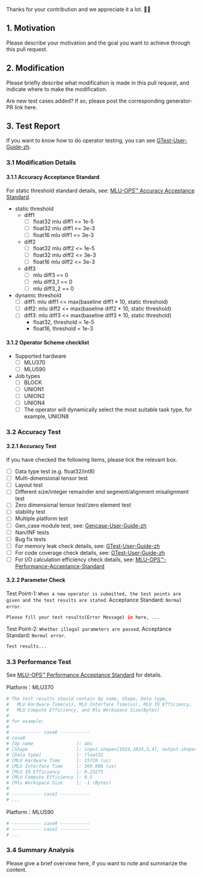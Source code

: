 Thanks for your contribution and we appreciate it a lot. :rocket::rocket:

## 1. Motivation

Please describe your motivation and the goal you want to achieve through this pull request.

## 2. Modification

Please briefly describe what modification is made in this pull request, and indicate where to make the modification.

Are new test cases added? If so, please post the corresponding generator-PR link here.

## 3. Test Report

If you want to know how to do operator testing, you can see [GTest-User-Guide-zh](https://github.com/Cambricon/mlu-ops/blob/master/docs/GTest-User-Guide-zh.md).

### 3.1 Modification Details

#### 3.1.1 Accuracy Acceptance Standard

For static threshold standard details, see: [MLU-OPS™ Accuracy Acceptance Standard](https://github.com/Cambricon/mlu-ops/blob/master/docs/MLU-OPS-Accuracy-Acceptance-Standard.md).

- static threshold
  - diff1
    - [ ] float32 mlu diff1 <= 1e-5
    - [ ] float32 mlu diff1 <= 3e-3
    - [ ] float16 mlu diff1 <= 3e-3
  - diff2
    - [ ] float32 mlu diff2 <= 1e-5
    - [ ] float32 mlu diff2 <= 3e-3
    - [ ] float16 mlu diff2 <= 3e-3
  - diff3
    - [ ] mlu diff3 == 0
    - [ ] mlu diff3_1 == 0
    - [ ] mlu diff3_2 == 0
- dynamic threshold
  - [ ] diff1: mlu diff1 <= max(baseline diff1 * 10, static threshold)
  - [ ] diff2: mlu diff2 <= max(baseline diff2 * 10, static threshold)
  - [ ] diff3: mlu diff3 <= max(baseline diff3 * 10, static threshold)
    - float32, threshold = 1e-5
    - float16, threshold = 1e-3

#### 3.1.2 Operator Scheme checklist

- Supported hardware
  - [ ] MLU370
  - [ ] MLU590
- Job types
  - [ ] BLOCK
  - [ ] UNION1
  - [ ] UNION2
  - [ ] UNION4
  - [ ] The operator will dynamically select the most suitable task type, for example, UNION8

### 3.2 Accuracy Test

#### 3.2.1 Accuracy Test

If you have checked the following items, please tick the relevant box.

- [ ] Data type test (e.g. float32/int8)
- [ ] Multi-dimensional tensor test
- [ ] Layout test
- [ ] Different size/integer remainder end segment/alignment misalignment test
- [ ] Zero dimensional tensor test/zero element test
- [ ] stability test
- [ ] Multiple platform test
- [ ] Gen_case module test, see: [Gencase-User-Guide-zh](https://github.com/Cambricon/mlu-ops/blob/master/docs/Gencase-User-Guide-zh.md)
- [ ] Nan/INF tests 
- [ ] Bug fix tests
- [ ] For memory leak check details, see: [GTest-User-Guide-zh](https://github.com/Cambricon/mlu-ops/blob/master/docs/GTest-User-Guide-zh.md)
- [ ] For code coverage check details, see: [GTest-User-Guide-zh](https://github.com/Cambricon/mlu-ops/blob/master/docs/GTest-User-Guide-zh.md)
- [ ] For I/O calculation efficiency check details, see: [MLU-OPS™-Performance-Acceptance-Standard](https://github.com/Cambricon/mlu-ops/blob/master/docs/MLU-OPS-Performance-Acceptance-Standard.md)

#### 3.2.2 Parameter Check

Test Point-1: `When a new operator is submitted, the test points are given and the test results are stated`. Acceptance Standard: `Normal error`.
```bash
Please fill your test results(Error Message) in here, ...
```

Test Point-2: `Whether illegal parameters are passed`. Acceptance Standard: `Normal error`.
```bash
Test results...
```


### 3.3 Performance Test

See [MLU-OPS™ Performance Acceptance Standard](https://github.com/Cambricon/mlu-ops/blob/master/docs/MLU-OPS-Performance-Acceptance-Standard.md) for details.

Platform：MLU370

```bash
# The test results should contain Op name, Shape, Data type,  
#   MLU Hardware Time(us), MLU Interface Time(us), MLU IO Efficiency, 
#   MLU Compute Efficiency, and Mlu Workspace Size(Bytes)
# 
# for example:
#
# ----------- case0 -----------
# case0
# [Op name                ]: abs
# [Shape                  ]: input.shape=[1024,1024,3,4], output.shape=[1024,1024,3,4]
# [Data type]             ]: float32
# [MLU Hardware Time      ]: 15728 (us)
# [MLU Interface Time     ]: 369.008 (us)
# [MLU IO Efficiency      ]: 0.23275
# [MLU Compute Efficiency ]: 0.5
# [Mlu Workspace Size     ]: -1 (Bytes)
# 
# ----------- case1 -----------
# ...
```

Platform：MLU590
```bash
# ----------- case0 -----------
# ----------- case1 -----------
# ...
```

### 3.4 Summary Analysis

Please give a brief overview here, if you want to note and summarize the content.